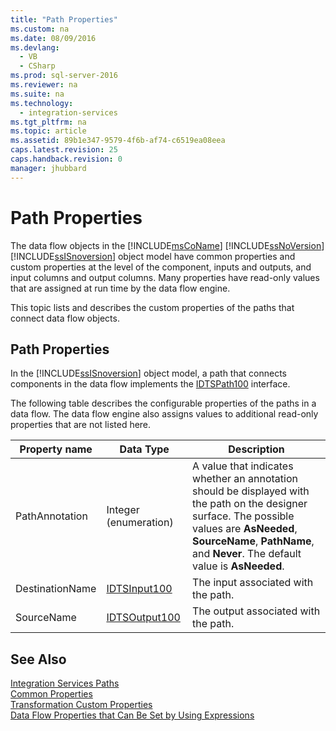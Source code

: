```yaml
---
title: "Path Properties"
ms.custom: na
ms.date: 08/09/2016
ms.devlang: 
  - VB
  - CSharp
ms.prod: sql-server-2016
ms.reviewer: na
ms.suite: na
ms.technology: 
  - integration-services
ms.tgt_pltfrm: na
ms.topic: article
ms.assetid: 89b1e347-9579-4f6b-af74-c6519ea08eea
caps.latest.revision: 25
caps.handback.revision: 0
manager: jhubbard
---
```

# Path Properties
  The data flow objects in the [!INCLUDE[msCoName](../../Topics/TopicNameContainA/tokens/msCoName_md.md)] [!INCLUDE[ssNoVersion](../../Topics/TopicNameContainA/tokens/ssNoVersion_md.md)] [!INCLUDE[ssISnoversion](../../Topics/TopicNameContainA/tokens/ssISnoversion_md.md)] object model have common properties and custom properties at the level of the component, inputs and outputs, and input columns and output columns. Many properties have read-only values that are assigned at run time by the data flow engine.  
  
 This topic lists and describes the custom properties of the paths that connect data flow objects.  
  
## Path Properties  
 In the [!INCLUDE[ssISnoversion](../../Topics/TopicNameContainA/tokens/ssISnoversion_md.md)] object model, a path that connects components in the data flow implements the [IDTSPath100](assetId:///T:Microsoft.SqlServer.Dts.Pipeline.Wrapper.IDTSPath100) interface.  
  
 The following table describes the configurable properties of the paths in a data flow. The data flow engine also assigns values to additional read-only properties that are not listed here.  
  
|Property name|Data Type|Description|  
|-------------------|---------------|-----------------|  
|PathAnnotation|Integer (enumeration)|A value that indicates whether an annotation should be displayed with the path on the designer surface. The possible values are **AsNeeded**, **SourceName**, **PathName**, and **Never**. The default value is **AsNeeded**.|  
|DestinationName|[IDTSInput100](assetId:///T:Microsoft.SqlServer.Dts.Pipeline.Wrapper.IDTSInput100)|The input associated with the path.|  
|SourceName|[IDTSOutput100](assetId:///T:Microsoft.SqlServer.Dts.Pipeline.Wrapper.IDTSOutput100)|The output associated with the path.|  
  
## See Also  
 [Integration Services Paths](../../Topics/TopicNameNotContainA/Integration-Services-Paths.md)   
 [Common Properties](../../Topics/TopicNameNotContainA/Common-Properties.md)   
 [Transformation Custom Properties](../../Topics/TopicNameNotContainA/Transformation-Custom-Properties.md)   
 [Data Flow Properties that Can Be Set by Using Expressions](../../Topics/TopicNameNotContainA/Data-Flow-Properties-that-Can-Be-Set-by-Using-Expressions.md)  
  
  